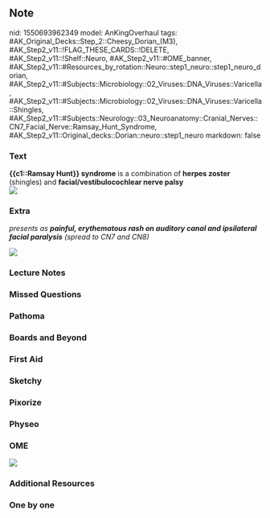 ## Note
nid: 1550693962349
model: AnKingOverhaul
tags: #AK_Original_Decks::Step_2::Cheesy_Dorian_(M3), #AK_Step2_v11::!FLAG_THESE_CARDS::!DELETE, #AK_Step2_v11::!Shelf::Neuro, #AK_Step2_v11::#OME_banner, #AK_Step2_v11::#Resources_by_rotation::Neuro::step1_neuro::step1_neuro_dorian, #AK_Step2_v11::#Subjects::Microbiology::02_Viruses::DNA_Viruses::Varicella, #AK_Step2_v11::#Subjects::Microbiology::02_Viruses::DNA_Viruses::Varicella::Shingles, #AK_Step2_v11::#Subjects::Neurology::03_Neuroanatomy::Cranial_Nerves::CN7_Facial_Nerve::Ramsay_Hunt_Syndrome, #AK_Step2_v11::Original_decks::Dorian::neuro::step1_neuro
markdown: false

### Text
<div>
  <b>{{c1::Ramsay Hunt}} syndrome</b> is a combination of <b>herpes
  zoster</b> (shingles) and <b>facial/vestibulocochlear nerve
  palsy</b>
</div>
<div><img src="big_5081d94de3d10.jpg"></div>

### Extra
<i>presents as <b>painful, erythematous rash on auditory canal and
ipsilateral facial paralysis</b> (spread to CN7 and CN8)</i>
<div>
  <div>
    <i><b><img src="paste-1630915046408193.jpg"></b></i>
  </div>
</div>

### Lecture Notes


### Missed Questions


### Pathoma


### Boards and Beyond


### First Aid


### Sketchy


### Pixorize


### Physeo


### OME
<div class="ome-widget">
  <a href="https://onlinemeded.org?ref=anki"><img src=
  "_OME_AnkiFlashcards_General_7.png"></a>
</div>

### Additional Resources


### One by one

